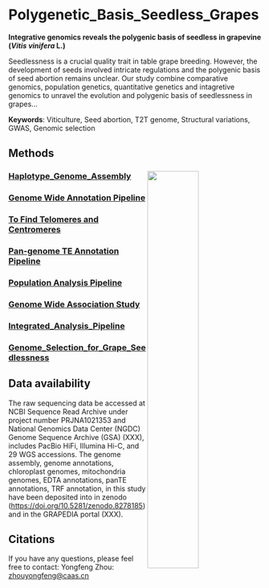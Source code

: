 Polygenetic_Basis_Seedless_Grapes
====================
**Integrative genomics reveals the polygenic basis of seedless in grapevine (*Vitis vinifera* L.)** 

Seedlessness is a crucial quality trait in table grape breeding. However, the development of seeds involved intricate regulations and the polygenic basis of seed abortion remains unclear. Our study combine comparative genomics, population genetics, quantitative genetics and intagretive genomics to unravel the evolution and polygenic basis of seedlessness in grapes...  

**Keywords**: Viticulture, Seed abortion, T2T genome, Structural variations, GWAS, Genomic selection

## Methods
### [Haplotype_Genome_Assembly](https://github.com/Immortal2333/Haplotype_Genome_Assembly) <img src="https://github.com/zhouyflab/Polygenetic_Basis_Seedless_Grapes/blob/main/grape.profile.jpg" align="right" width="45%">
### [Genome Wide Annotation Pipeline](https://github.com/unavailable-2374/Genome-Wide-Annotation-Pipeline) 
### [To Find Telomeres and Centromeres](https://github.com/Immortal2333/Telomeres_and_Centromeres)
### [Pan-genome TE Annotation Pipeline](https://github.com/unavailable-2374/TE_Detective-Annotation)
### [Population Analysis Pipeline](https://github.com/Immortal2333/Population_Analysis_Pipeline) 
### [Genome Wide Association Study](https://github.com/Immortal2333/Genome_Wide_Association_Study)
### [Integrated_Analysis_Pipeline](https://github.com/Immortal2333/Integrated_Analysis_Pipeline)
### [Genome_Selection_for_Grape_Seedlessness](https://github.com/Immortal2333/Genome_Selection_for_Grape_Seedlessness) 

## Data availability
The raw sequencing data be accessed at NCBI Sequence Read Archive under project number PRJNA1021353 and National Genomics Data Center (NGDC) Genome Sequence Archive (GSA) (XXX), includes PacBio HiFi, Illumina Hi-C, and 29 WGS accessions. The genome assembly, genome annotations, chloroplast genomes, mitochondria genomes, EDTA annotations, panTE annotations, TRF annotation,  in this study have been deposited into in zenodo (https://doi.org/10.5281/zenodo.8278185) and in the GRAPEDIA portal (XXX).

## Citations

If you have any questions, please feel free to contact: Yongfeng Zhou: zhouyongfeng@caas.cn
